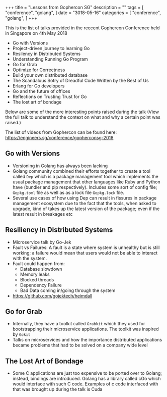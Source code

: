 +++
title = "Lessons from Gophercon SG"
description = ""
tags = [
    "conference",
    "golang",
]
date = "3018-05-16"
categories = [
    "conference",
    "golang",
]
+++

This is the list of talks provided in the reccent Gophercon Conference held in Singapore on 4th May 2018

- Go with Versions
- Project-driven journey to learning Go
- Resilency in Distributed Systems
- Understanding Running Go Program
- Go for Grab
- Optimize for Correctness
- Build your own distributed database
- The Scandalous Sotry of Dreadful Code Written by the Best of Us
- Erlang for Go developers
- Go and the future of offices
- Reflections on Trusting Trust for Go
- The lost art of bondage

Below are some of the more interesting points raised during the talk (View the full talk to understand the context on what and why a certain point was raised.)

The list of videos from Gophercon can be found here:  
https://engineers.sg/conference/gopherconsg-2018  

## Go with Versions

- Versioning in Golang has always been lacking
- Golang community combined their efforts together to create a tool called `Dep` which is a package management tool which implements the usual package management that other languages like Ruby and Python have (bundler and pip respectively). Includes some sort of config file; `Gopkg.toml` file as well as as a lock file `Gopkg.lock` file.
- Several use cases of how using Dep can result in fissures in package management ecosystem due to the fact that the tools, when asked to upgrade, kind of takes up the latest version of the package; even if the latest result in breakages etc

## Resiliency in Distributed Systems

- Microservice talk by Go-Jek
- Fault vs Failures: A fault is a state where system is unhealthy but is still working; a failure would mean that users would not be able to interact with the system.
- Fault could happen from:
    - Database slowdown
    - Memory leaks
    - Blocked threads
    - Dependency Failure
    - Bad Data coming in/going through the system
- https://github.com/gojektech/heimdall

## Go for Grab

- Internally, they have a toolkit called `Grabkit` which they used for bootstrapping their microservice applications. The toolkit was inspired by `Gokit`
- Talks on microservices and how the importance distributed applications became problems that had to be solved on a company wide level

## The Lost Art of Bondage

- Some C applications are just too expensive to be ported over to Golang; instead, bindings are introduced. Golang has a library called cGo which would interface with such C code. Examples of c code interfaced with that was brought up during the talk is Cuda